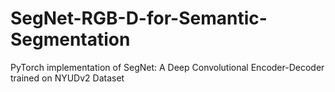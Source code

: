 # SegNet-RGB-D-for-Semantic-Segmentation
PyTorch implementation of SegNet: A Deep Convolutional Encoder-Decoder trained on NYUDv2 Dataset
